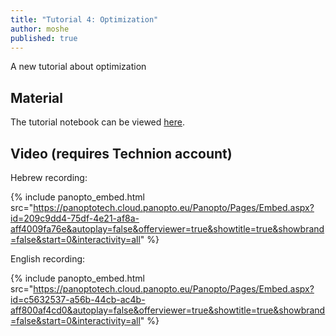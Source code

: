```yaml
---
title: "Tutorial 4: Optimization"
author: moshe
published: true
---
```


A new tutorial about optimization

## Material

The tutorial notebook can be viewed [here](https://nbviewer.org/github/vistalab-technion/cs236781-tutorials/blob/master/t04%20-%20optimization/tutorial4-Optimization.ipynb?flush_cache=true).

## Video (requires Technion account)

Hebrew recording:

{% include panopto_embed.html src="https://panoptotech.cloud.panopto.eu/Panopto/Pages/Embed.aspx?id=209c9dd4-75df-4e21-af8a-aff4009fa76e&autoplay=false&offerviewer=true&showtitle=true&showbrand=false&start=0&interactivity=all" %}


English recording: 

{% include panopto_embed.html src="https://panoptotech.cloud.panopto.eu/Panopto/Pages/Embed.aspx?id=c5632537-a56b-44cb-ac4b-aff800af4cd0&autoplay=false&offerviewer=true&showtitle=true&showbrand=false&start=0&interactivity=all" %}
